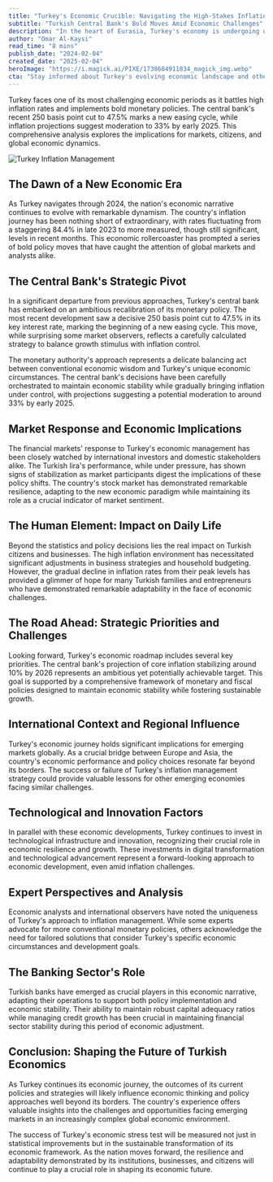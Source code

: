 ```yaml
---
title: "Turkey's Economic Crucible: Navigating the High-Stakes Inflation Stress Test"
subtitle: "Turkish Central Bank's Bold Moves Amid Economic Challenges"
description: "In the heart of Eurasia, Turkey's economy is undergoing one of its most challenging stress tests in recent history, as policymakers and financial authorities grapple with persistent inflation pressures that have reshaped the nation's economic landscape. This comprehensive analysis delves into the intricate web of monetary policy, economic reforms, and their implications for both domestic and international markets."
author: "Omar Al-Kaysi"
read_time: "8 mins"
publish_date: "2024-02-04"
created_date: "2025-02-04"
heroImage: "https://i.magick.ai/PIXE/1738684911834_magick_img.webp"
cta: "Stay informed about Turkey's evolving economic landscape and other global financial insights by following us on LinkedIn. Join our community of industry professionals and decision-makers for real-time updates and expert analysis."
---
```


Turkey faces one of its most challenging economic periods as it battles high inflation rates and implements bold monetary policies. The central bank's recent 250 basis point cut to 47.5% marks a new easing cycle, while inflation projections suggest moderation to 33% by early 2025. This comprehensive analysis explores the implications for markets, citizens, and global economic dynamics.

![Turkey Inflation Management](https://i.magick.ai/PIXE/1738684911831_magick_img.webp)

## The Dawn of a New Economic Era

As Turkey navigates through 2024, the nation's economic narrative continues to evolve with remarkable dynamism. The country's inflation journey has been nothing short of extraordinary, with rates fluctuating from a staggering 84.4% in late 2023 to more measured, though still significant, levels in recent months. This economic rollercoaster has prompted a series of bold policy moves that have caught the attention of global markets and analysts alike.

## The Central Bank's Strategic Pivot

In a significant departure from previous approaches, Turkey's central bank has embarked on an ambitious recalibration of its monetary policy. The most recent development saw a decisive 250 basis point cut to 47.5% in its key interest rate, marking the beginning of a new easing cycle. This move, while surprising some market observers, reflects a carefully calculated strategy to balance growth stimulus with inflation control.

The monetary authority's approach represents a delicate balancing act between conventional economic wisdom and Turkey's unique economic circumstances. The central bank's decisions have been carefully orchestrated to maintain economic stability while gradually bringing inflation under control, with projections suggesting a potential moderation to around 33% by early 2025.

## Market Response and Economic Implications

The financial markets' response to Turkey's economic management has been closely watched by international investors and domestic stakeholders alike. The Turkish lira's performance, while under pressure, has shown signs of stabilization as market participants digest the implications of these policy shifts. The country's stock market has demonstrated remarkable resilience, adapting to the new economic paradigm while maintaining its role as a crucial indicator of market sentiment.

## The Human Element: Impact on Daily Life

Beyond the statistics and policy decisions lies the real impact on Turkish citizens and businesses. The high inflation environment has necessitated significant adjustments in business strategies and household budgeting. However, the gradual decline in inflation rates from their peak levels has provided a glimmer of hope for many Turkish families and entrepreneurs who have demonstrated remarkable adaptability in the face of economic challenges.

## The Road Ahead: Strategic Priorities and Challenges

Looking forward, Turkey's economic roadmap includes several key priorities. The central bank's projection of core inflation stabilizing around 10% by 2026 represents an ambitious yet potentially achievable target. This goal is supported by a comprehensive framework of monetary and fiscal policies designed to maintain economic stability while fostering sustainable growth.

## International Context and Regional Influence

Turkey's economic journey holds significant implications for emerging markets globally. As a crucial bridge between Europe and Asia, the country's economic performance and policy choices resonate far beyond its borders. The success or failure of Turkey's inflation management strategy could provide valuable lessons for other emerging economies facing similar challenges.

## Technological and Innovation Factors

In parallel with these economic developments, Turkey continues to invest in technological infrastructure and innovation, recognizing their crucial role in economic resilience and growth. These investments in digital transformation and technological advancement represent a forward-looking approach to economic development, even amid inflation challenges.

## Expert Perspectives and Analysis

Economic analysts and international observers have noted the uniqueness of Turkey's approach to inflation management. While some experts advocate for more conventional monetary policies, others acknowledge the need for tailored solutions that consider Turkey's specific economic circumstances and development goals.

## The Banking Sector's Role

Turkish banks have emerged as crucial players in this economic narrative, adapting their operations to support both policy implementation and economic stability. Their ability to maintain robust capital adequacy ratios while managing credit growth has been crucial in maintaining financial sector stability during this period of economic adjustment.

## Conclusion: Shaping the Future of Turkish Economics

As Turkey continues its economic journey, the outcomes of its current policies and strategies will likely influence economic thinking and policy approaches well beyond its borders. The country's experience offers valuable insights into the challenges and opportunities facing emerging markets in an increasingly complex global economic environment.

The success of Turkey's economic stress test will be measured not just in statistical improvements but in the sustainable transformation of its economic framework. As the nation moves forward, the resilience and adaptability demonstrated by its institutions, businesses, and citizens will continue to play a crucial role in shaping its economic future.